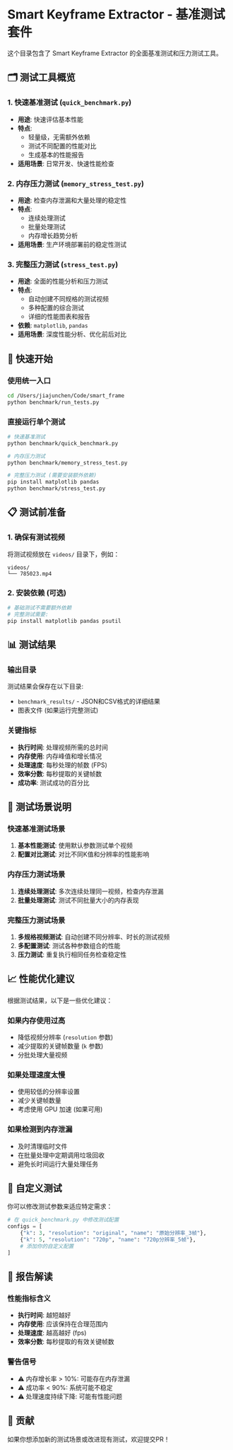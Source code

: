 # Smart Keyframe Extractor - 基准测试套件

这个目录包含了 Smart Keyframe Extractor 的全面基准测试和压力测试工具。

## 🗂️ 测试工具概览

### 1. 快速基准测试 (`quick_benchmark.py`)
- **用途**: 快速评估基本性能
- **特点**: 
  - 轻量级，无需额外依赖
  - 测试不同配置的性能对比
  - 生成基本的性能报告
- **适用场景**: 日常开发、快速性能检查

### 2. 内存压力测试 (`memory_stress_test.py`) 
- **用途**: 检查内存泄漏和大量处理的稳定性
- **特点**:
  - 连续处理测试
  - 批量处理测试
  - 内存增长趋势分析
- **适用场景**: 生产环境部署前的稳定性测试

### 3. 完整压力测试 (`stress_test.py`)
- **用途**: 全面的性能分析和压力测试
- **特点**:
  - 自动创建不同规格的测试视频
  - 多种配置的综合测试
  - 详细的性能图表和报告
- **依赖**: `matplotlib`, `pandas`
- **适用场景**: 深度性能分析、优化前后对比

## 🚀 快速开始

### 使用统一入口
```bash
cd /Users/jiajunchen/Code/smart_frame
python benchmark/run_tests.py
```

### 直接运行单个测试
```bash
# 快速基准测试
python benchmark/quick_benchmark.py

# 内存压力测试  
python benchmark/memory_stress_test.py

# 完整压力测试 (需要安装额外依赖)
pip install matplotlib pandas
python benchmark/stress_test.py
```

## 📋 测试前准备

### 1. 确保有测试视频
将测试视频放在 `videos/` 目录下，例如：
```
videos/
└── 785023.mp4
```

### 2. 安装依赖 (可选)
```bash
# 基础测试不需要额外依赖
# 完整测试需要:
pip install matplotlib pandas psutil
```

## 📊 测试结果

### 输出目录
测试结果会保存在以下目录:
- `benchmark_results/` - JSON和CSV格式的详细结果
- 图表文件 (如果运行完整测试)

### 关键指标
- **执行时间**: 处理视频所需的总时间
- **内存使用**: 内存峰值和增长情况
- **处理速度**: 每秒处理的帧数 (FPS)
- **效率分数**: 每秒提取的关键帧数
- **成功率**: 测试成功的百分比

## 🎯 测试场景说明

### 快速基准测试场景
1. **基本性能测试**: 使用默认参数测试单个视频
2. **配置对比测试**: 对比不同K值和分辨率的性能影响

### 内存压力测试场景  
1. **连续处理测试**: 多次连续处理同一视频，检查内存泄漏
2. **批量处理测试**: 测试不同批量大小的内存表现

### 完整压力测试场景
1. **多规格视频测试**: 自动创建不同分辨率、时长的测试视频
2. **多配置测试**: 测试各种参数组合的性能
3. **压力测试**: 重复执行相同任务检查稳定性

## 📈 性能优化建议

根据测试结果，以下是一些优化建议：

### 如果内存使用过高
- 降低视频分辨率 (`resolution` 参数)
- 减少提取的关键帧数量 (`k` 参数)
- 分批处理大量视频

### 如果处理速度太慢
- 使用较低的分辨率设置
- 减少关键帧数量
- 考虑使用 GPU 加速 (如果可用)

### 如果检测到内存泄漏
- 及时清理临时文件
- 在批量处理中定期调用垃圾回收
- 避免长时间运行大量处理任务

## 🔧 自定义测试

你可以修改测试参数来适应特定需求：

```python
# 在 quick_benchmark.py 中修改测试配置
configs = [
    {"k": 3, "resolution": "original", "name": "原始分辨率_3帧"},
    {"k": 5, "resolution": "720p", "name": "720p分辨率_5帧"},
    # 添加你的自定义配置
]
```

## 📝 报告解读

### 性能指标含义
- **执行时间**: 越短越好
- **内存使用**: 应该保持在合理范围内
- **处理速度**: 越高越好 (fps)
- **效率分数**: 每秒提取的有效关键帧数

### 警告信号
- ⚠️ 内存增长率 > 10%: 可能存在内存泄漏
- ⚠️ 成功率 < 90%: 系统可能不稳定
- ⚠️ 处理速度持续下降: 可能有性能问题

## 🤝 贡献

如果你想添加新的测试场景或改进现有测试，欢迎提交PR！
